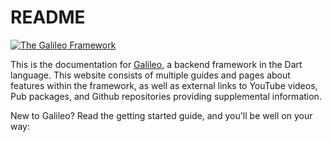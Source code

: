 # README

[![The Galileo Framework](https://galileodart.com/assets/images/logo.png)](https://galileodart.com/)



This is the documentation for [Galileo](https://galileodart.com), a backend framework in the Dart language.
This website consists of multiple guides and pages about features within the framework, as well
as external links to YouTube videos, Pub packages, and Github repositories providing supplemental information.

New to Galileo? Read the getting started guide, and you'll be well on your way:


